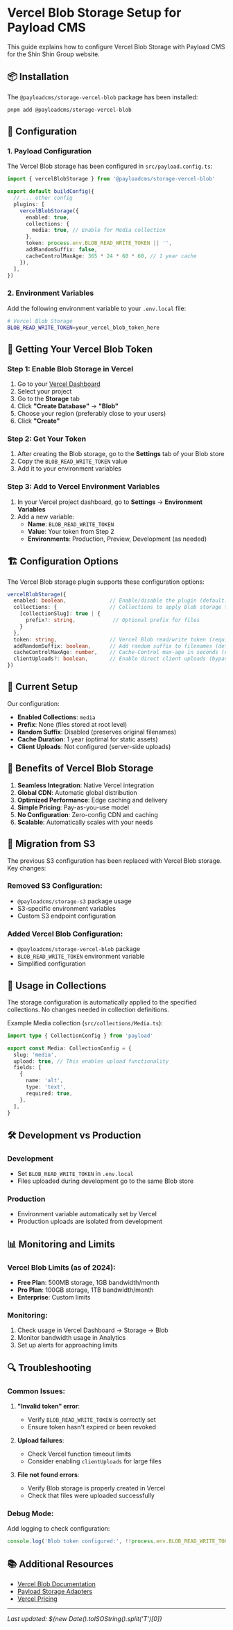 # Vercel Blob Storage Setup for Payload CMS

This guide explains how to configure Vercel Blob Storage with Payload CMS for the Shin Shin Group website.

## 📦 Installation

The `@payloadcms/storage-vercel-blob` package has been installed:

```bash
pnpm add @payloadcms/storage-vercel-blob
```

## 🔧 Configuration

### 1. Payload Configuration

The Vercel Blob storage has been configured in `src/payload.config.ts`:

```typescript
import { vercelBlobStorage } from '@payloadcms/storage-vercel-blob'

export default buildConfig({
  // ... other config
  plugins: [
    vercelBlobStorage({
      enabled: true,
      collections: {
        media: true, // Enable for Media collection
      },
      token: process.env.BLOB_READ_WRITE_TOKEN || '',
      addRandomSuffix: false,
      cacheControlMaxAge: 365 * 24 * 60 * 60, // 1 year cache
    }),
  ],
})
```

### 2. Environment Variables

Add the following environment variable to your `.env.local` file:

```bash
# Vercel Blob Storage
BLOB_READ_WRITE_TOKEN=your_vercel_blob_token_here
```

## 🔑 Getting Your Vercel Blob Token

### Step 1: Enable Blob Storage in Vercel

1. Go to your [Vercel Dashboard](https://vercel.com/dashboard)
2. Select your project
3. Go to the **Storage** tab
4. Click **"Create Database"** → **"Blob"**
5. Choose your region (preferably close to your users)
6. Click **"Create"**

### Step 2: Get Your Token

1. After creating the Blob storage, go to the **Settings** tab of your Blob store
2. Copy the `BLOB_READ_WRITE_TOKEN` value
3. Add it to your environment variables

### Step 3: Add to Vercel Environment Variables

1. In your Vercel project dashboard, go to **Settings** → **Environment Variables**
2. Add a new variable:
   - **Name**: `BLOB_READ_WRITE_TOKEN`
   - **Value**: Your token from Step 2
   - **Environments**: Production, Preview, Development (as needed)

## 🏗️ Configuration Options

The Vercel Blob storage plugin supports these configuration options:

```typescript
vercelBlobStorage({
  enabled: boolean,              // Enable/disable the plugin (default: true)
  collections: {                 // Collections to apply Blob storage to
    [collectionSlug]: true | {
      prefix?: string,            // Optional prefix for files
    }
  },
  token: string,                 // Vercel Blob read/write token (required)
  addRandomSuffix: boolean,      // Add random suffix to filenames (default: false)
  cacheControlMaxAge: number,    // Cache-Control max-age in seconds (default: 1 year)
  clientUploads?: boolean,       // Enable direct client uploads (bypasses Vercel limits)
})
```

## 📁 Current Setup

Our configuration:

- **Enabled Collections**: `media`
- **Prefix**: None (files stored at root level)
- **Random Suffix**: Disabled (preserves original filenames)
- **Cache Duration**: 1 year (optimal for static assets)
- **Client Uploads**: Not configured (server-side uploads)

## 🚀 Benefits of Vercel Blob Storage

1. **Seamless Integration**: Native Vercel integration
2. **Global CDN**: Automatic global distribution
3. **Optimized Performance**: Edge caching and delivery
4. **Simple Pricing**: Pay-as-you-use model
5. **No Configuration**: Zero-config CDN and caching
6. **Scalable**: Automatically scales with your needs

## 🔄 Migration from S3

The previous S3 configuration has been replaced with Vercel Blob storage. Key changes:

### Removed S3 Configuration:

- `@payloadcms/storage-s3` package usage
- S3-specific environment variables
- Custom S3 endpoint configuration

### Added Vercel Blob Configuration:

- `@payloadcms/storage-vercel-blob` package
- `BLOB_READ_WRITE_TOKEN` environment variable
- Simplified configuration

## 📝 Usage in Collections

The storage configuration is automatically applied to the specified collections. No changes needed in collection definitions.

Example Media collection (`src/collections/Media.ts`):

```typescript
import type { CollectionConfig } from 'payload'

export const Media: CollectionConfig = {
  slug: 'media',
  upload: true, // This enables upload functionality
  fields: [
    {
      name: 'alt',
      type: 'text',
      required: true,
    },
  ],
}
```

## 🛠️ Development vs Production

### Development

- Set `BLOB_READ_WRITE_TOKEN` in `.env.local`
- Files uploaded during development go to the same Blob store

### Production

- Environment variable automatically set by Vercel
- Production uploads are isolated from development

## 📊 Monitoring and Limits

### Vercel Blob Limits (as of 2024):

- **Free Plan**: 500MB storage, 1GB bandwidth/month
- **Pro Plan**: 100GB storage, 1TB bandwidth/month
- **Enterprise**: Custom limits

### Monitoring:

1. Check usage in Vercel Dashboard → Storage → Blob
2. Monitor bandwidth usage in Analytics
3. Set up alerts for approaching limits

## 🔍 Troubleshooting

### Common Issues:

1. **"Invalid token" error**:

   - Verify `BLOB_READ_WRITE_TOKEN` is correctly set
   - Ensure token hasn't expired or been revoked

2. **Upload failures**:

   - Check Vercel function timeout limits
   - Consider enabling `clientUploads` for large files

3. **File not found errors**:
   - Verify Blob storage is properly created in Vercel
   - Check that files were uploaded successfully

### Debug Mode:

Add logging to check configuration:

```typescript
console.log('Blob token configured:', !!process.env.BLOB_READ_WRITE_TOKEN)
```

## 📚 Additional Resources

- [Vercel Blob Documentation](https://vercel.com/docs/storage/vercel-blob)
- [Payload Storage Adapters](https://payloadcms.com/docs/upload/storage-adapters)
- [Vercel Pricing](https://vercel.com/pricing/storage)

---

_Last updated: ${new Date().toISOString().split('T')[0]}_
